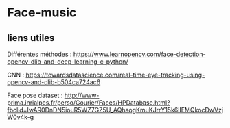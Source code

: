 # Face-music

## liens utiles

Différentes méthodes :
https://www.learnopencv.com/face-detection-opencv-dlib-and-deep-learning-c-python/

CNN :
https://towardsdatascience.com/real-time-eye-tracking-using-opencv-and-dlib-b504ca724ac6

Face pose dataset :
http://www-prima.inrialpes.fr/perso/Gourier/Faces/HPDatabase.html?fbclid=IwAR0DnDN5iouR5WZ7GZ5U_AQhaogKmuKJrrY15k6lIEMQkocDwVzjW0v4k-g
